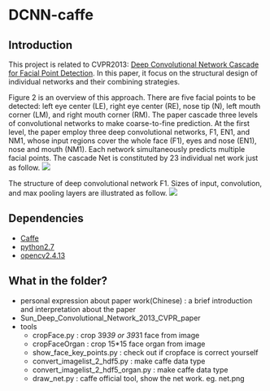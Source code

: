 # DCNN-caffe
## Introduction
This project is related to CVPR2013: [Deep Convolutional Network Cascade for Facial Point Detection](http://www.cv-foundation.org/openaccess/content_cvpr_2013/papers/Sun_Deep_Convolutional_Network_2013_CVPR_paper.pdf). In this paper, it focus on the structural design of individual networks and their combining strategies.

Figure 2 is an overview of this approach. There are five facial points to be detected: left eye center (LE), right eye center (RE), nose tip (N), left mouth corner (LM), and right mouth corner (RM). The paper cascade three levels of convolutional networks to make coarse-to-fine prediction. At the first level, the paper employ three deep convolutional networks, F1, EN1, and NM1, whose input regions cover the whole face (F1), eyes and nose (EN1), nose and mouth (NM1). Each network simultaneously predicts multiple facial points. The cascade Net is constituted by 23 individual net work just as follow.
![](https://github.com/CongWeilin/DCNN-caffe/blob/master/intro_img/introduction.png)

The structure of deep convolutional network F1. Sizes of input, convolution, and max pooling layers are illustrated as follow.
![](https://github.com/CongWeilin/DCNN-caffe/blob/master/intro_img/intro2.png)

## Dependencies
* [Caffe](http://caffe.berkeleyvision.org)
* [python2.7](https://www.python.org)
* [opencv2.4.13](http://opencv.org)

## What in the folder?
* personal expression about paper work(Chinese) : a brief introduction and interpretation about the paper
* Sun_Deep_Convolutional_Network_2013_CVPR_paper
* tools
  * cropFace.py : crop 39*39 or 39*31 face from image
  * cropFaceOrgan : crop 15*15 face organ from image
  * show_face_key_points.py : check out if cropface is correct yourself
  * convert_imagelist_2_hdf5.py : make caffe data type
  * convert_imagelist_2_hdf5_organ.py : make caffe data type
  * draw_net.py : caffe official tool, show the net work. eg. net.png
  
 
